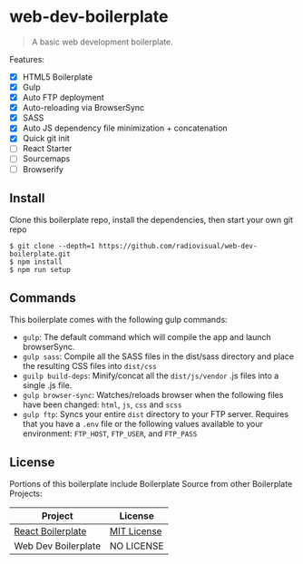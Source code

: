 # web-dev-boilerplate

> A basic web development boilerplate.

Features:

- [x] HTML5 Boilerplate
- [x] Gulp
- [x] Auto FTP deployment
- [x] Auto-reloading via BrowserSync
- [x] SASS
- [x] Auto JS dependency file minimization + concatenation
- [x] Quick git init
- [ ] React Starter
- [ ] Sourcemaps
- [ ] Browserify

## Install

Clone this boilerplate repo, install the dependencies, then start your own git repo
```
$ git clone --depth=1 https://github.com/radiovisual/web-dev-boilerplate.git
$ npm install
$ npm run setup
```

## Commands

This boilerplate comes with the following gulp commands:

- `gulp`: The default command which will compile the app and launch browserSync.
- `gulp sass`: Compile all the SASS files in the dist/sass directory and place the resulting CSS files into `dist/css`
- `guilp build-deps`: Minify/concat all the `dist/js/vendor` .js files into a single .js file.
- `gulp browser-sync`: Watches/reloads browser when the following files have been changed: `html`, `js`, `css` and `scss`
- `gulp ftp`: Syncs your entire `dist` directory to your FTP server. Requires that you have a `.env` file or the following
 values available to your environment: `FTP_HOST`, `FTP_USER`, and `FTP_PASS`

## License


Portions of this boilerplate include Boilerplate Source from other Boilerplate Projects:

| Project | License |
| ------  | ------- |
| [React Boilerplate](https://github.com/mxstbr/react-boilerplate) | [MIT License](https://github.com/mxstbr/react-boilerplate/blob/master/LICENSE.md) |
| Web Dev Boilerplate | NO LICENSE |
